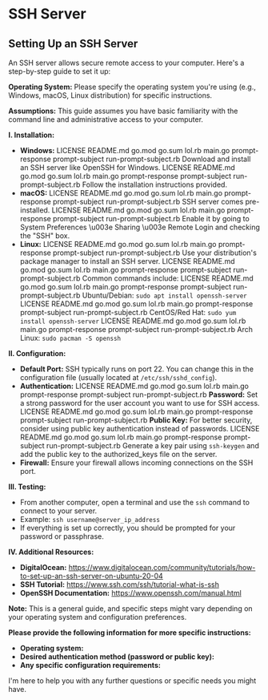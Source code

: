 # SSH Server
## Setting Up an SSH Server

An SSH server allows secure remote access to your computer. Here's a step-by-step guide to set it up:

**Operating System:** Please specify the operating system you're using (e.g., Windows, macOS, Linux distribution) for specific instructions.

**Assumptions:** This guide assumes you have basic familiarity with the command line and administrative access to your computer.

**I. Installation:**

* **Windows:**
 LICENSE README.md go.mod go.sum lol.rb main.go prompt-response prompt-subject run-prompt-subject.rb Download and install an SSH server like OpenSSH for Windows. 
 LICENSE README.md go.mod go.sum lol.rb main.go prompt-response prompt-subject run-prompt-subject.rb Follow the installation instructions provided.
* **macOS:**
 LICENSE README.md go.mod go.sum lol.rb main.go prompt-response prompt-subject run-prompt-subject.rb SSH server comes pre-installed.
 LICENSE README.md go.mod go.sum lol.rb main.go prompt-response prompt-subject run-prompt-subject.rb Enable it by going to System Preferences \u003e Sharing \u003e Remote Login and checking the \"SSH\" box.
* **Linux:**
 LICENSE README.md go.mod go.sum lol.rb main.go prompt-response prompt-subject run-prompt-subject.rb Use your distribution's package manager to install an SSH server. 
 LICENSE README.md go.mod go.sum lol.rb main.go prompt-response prompt-subject run-prompt-subject.rb Common commands include:
 LICENSE README.md go.mod go.sum lol.rb main.go prompt-response prompt-subject run-prompt-subject.rb Ubuntu/Debian: `sudo apt install openssh-server`
 LICENSE README.md go.mod go.sum lol.rb main.go prompt-response prompt-subject run-prompt-subject.rb CentOS/Red Hat: `sudo yum install openssh-server`
 LICENSE README.md go.mod go.sum lol.rb main.go prompt-response prompt-subject run-prompt-subject.rb Arch Linux: `sudo pacman -S openssh`

**II. Configuration:**

* **Default Port:** SSH typically runs on port 22. You can change this in the configuration file (usually located at `/etc/ssh/sshd_config`).
* **Authentication:**
 LICENSE README.md go.mod go.sum lol.rb main.go prompt-response prompt-subject run-prompt-subject.rb **Password:** Set a strong password for the user account you want to use for SSH access.
 LICENSE README.md go.mod go.sum lol.rb main.go prompt-response prompt-subject run-prompt-subject.rb **Public Key:** For better security, consider using public key authentication instead of passwords. 
 LICENSE README.md go.mod go.sum lol.rb main.go prompt-response prompt-subject run-prompt-subject.rb Generate a key pair using `ssh-keygen` and add the public key to the authorized_keys file on the server.
* **Firewall:** Ensure your firewall allows incoming connections on the SSH port.

**III. Testing:**

* From another computer, open a terminal and use the `ssh` command to connect to your server.
* Example: `ssh username@server_ip_address`
* If everything is set up correctly, you should be prompted for your password or passphrase.

**IV. Additional Resources:**

* **DigitalOcean:** https://www.digitalocean.com/community/tutorials/how-to-set-up-an-ssh-server-on-ubuntu-20-04
* **SSH Tutorial:** https://www.ssh.com/ssh/tutorial-what-is-ssh
* **OpenSSH Documentation:** https://www.openssh.com/manual.html

**Note:** This is a general guide, and specific steps might vary depending on your operating system and configuration preferences. 

**Please provide the following information for more specific instructions:**

* **Operating system:** 
* **Desired authentication method (password or public key):**
* **Any specific configuration requirements:**

I'm here to help you with any further questions or specific needs you might have.
